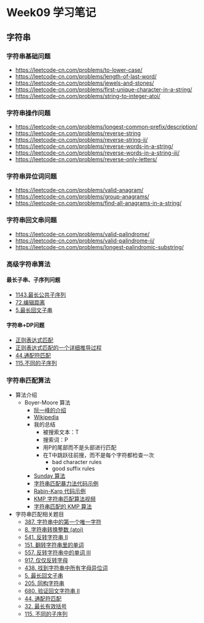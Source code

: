 # Week09 学习笔记

## 字符串
### 字符串基础问题
- https://leetcode-cn.com/problems/to-lower-case/
- https://leetcode-cn.com/problems/length-of-last-word/
- https://leetcode-cn.com/problems/jewels-and-stones/
- https://leetcode-cn.com/problems/first-unique-character-in-a-string/
- https://leetcode-cn.com/problems/string-to-integer-atoi/

### 字符串操作问题
- https://leetcode-cn.com/problems/longest-common-prefix/description/
- https://leetcode-cn.com/problems/reverse-string
- https://leetcode-cn.com/problems/reverse-string-ii/
- https://leetcode-cn.com/problems/reverse-words-in-a-string/
- https://leetcode-cn.com/problems/reverse-words-in-a-string-iii/
- https://leetcode-cn.com/problems/reverse-only-letters/

### 字符串异位词问题
- https://leetcode-cn.com/problems/valid-anagram/
- https://leetcode-cn.com/problems/group-anagrams/
- https://leetcode-cn.com/problems/find-all-anagrams-in-a-string/

### 字符串回文串问题
- https://leetcode-cn.com/problems/valid-palindrome/
- https://leetcode-cn.com/problems/valid-palindrome-ii/
- https://leetcode-cn.com/problems/longest-palindromic-substring/

### 高级字符串算法
#### 最长子串、子序列问题
- [1143.最长公共子序列](https://leetcode-cn.com/problems/longest-common-subsequence/)
- [72.编辑距离](https://leetcode-cn.com/problems/edit-distance/)
- [5.最长回文子串](https://leetcode-cn.com/problems/longest-palindromic-substring/)

#### 字符串+DP问题
- [正则表达式匹配](https://leetcode-cn.com/problems/regular-expression-matching/)
- [正则表达式匹配的一个详细推导过程](https://leetcode-cn.com/problems/regular-expression-matching/solution/ji-yu-guan-fang-ti-jie-gen-xiang-xi-de-jiang-jie-b/)
- [44.通配符匹配](https://leetcode-cn.com/problems/wildcard-matching/)
- [115.不同的子序列](https://leetcode-cn.com/problems/distinct-subsequences/)

### 字符串匹配算法
- 算法介绍
  - Boyer-Moore 算法
    - [阮一峰的介绍](https://www.ruanyifeng.com/blog/2013/05/boyer-moore_string_search_algorithm.html)
    - [Wikipedia](https://en.wikipedia.org/wiki/Boyer%E2%80%93Moore_string-search_algorithm)
    - 我的总结
      - 被搜索文本：T
      - 搜索词：P
      - 用P的尾部而不是头部进行匹配
      - 在T中跳跃往前搜，而不是每个字符都检查一次
        - bad character rules
        - good suffix rules
	- [Sunday 算法](https://blog.csdn.net/u012505432/article/details/52210975)
	- [字符串匹配暴力法代码示例](https://shimo.im/docs/8G0aJqNL86wWrPUE)
	- [Rabin-Karp 代码示例](https://shimo.im/docs/1wnsM7eaZ6Ab9j9M)
	- [KMP 字符串匹配算法视频](https://www.bilibili.com/video/av11866460?from=search&seid=17425875345653862171)
	- [字符串匹配的 KMP 算法](http://www.ruanyifeng.com/blog/2013/05/Knuth%E2%80%93Morris%E2%80%93Pratt_algorithm.html)
- 字符串匹配相关题目
	- [387. 字符串中的第一个唯一字符](https://leetcode-cn.com/problems/first-unique-character-in-a-string/)
	- [8. 字符串转换整数 (atoi)](https://leetcode-cn.com/problems/string-to-integer-atoi/)
	- [541. 反转字符串 II](https://leetcode-cn.com/problems/reverse-string-ii/)
	- [151. 翻转字符串里的单词](https://leetcode-cn.com/problems/reverse-words-in-a-string/)
	- [557. 反转字符串中的单词 III](https://leetcode-cn.com/problems/reverse-words-in-a-string-iii/)
	- [917. 仅仅反转字母](https://leetcode-cn.com/problems/reverse-only-letters/)
	- [438. 找到字符串中所有字母异位词](https://leetcode-cn.com/problems/find-all-anagrams-in-a-string/)
	- [5. 最长回文子串](https://leetcode-cn.com/problems/longest-palindromic-substring/)
	- [205. 同构字符串](https://leetcode-cn.com/problems/isomorphic-strings/)
	- [680. 验证回文字符串 Ⅱ](https://leetcode-cn.com/problems/valid-palindrome-ii/)
	- [44. 通配符匹配](https://leetcode-cn.com/problems/wildcard-matching)
	- [32. 最长有效括号](https://leetcode-cn.com/problems/longest-valid-parentheses)
	- [115. 不同的子序列](https://leetcode-cn.com/problems/distinct-subsequences/)
